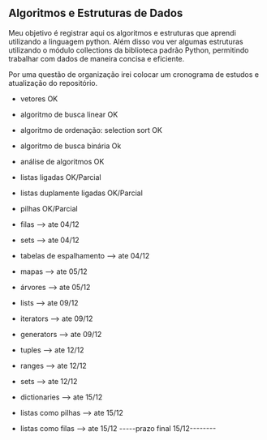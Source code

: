 ## Algoritmos e Estruturas de Dados

Meu objetivo é registrar aqui os algoritmos e estruturas que aprendi utilizando a linguagem python. Além disso vou ver algumas
estruturas utilizando o módulo collections da biblioteca padrão Python, permitindo trabalhar com dados de maneira concisa e eficiente.

Por uma questão de organização irei colocar um cronograma de estudos e atualização do repositório.

- vetores                                  OK
- algoritmo de busca linear                OK
- algoritmo de ordenação: selection sort   OK
- algoritmo de busca binária               Ok

- análise de algoritmos                    OK
- listas ligadas                           OK/Parcial
- listas duplamente ligadas                OK/Parcial
- pilhas                                   OK/Parcial
- filas                                    --> ate 04/12
- sets                                     --> ate 04/12
- tabelas de espalhamento                  --> ate 04/12
- mapas                                    --> ate 05/12
- árvores                                  --> ate 05/12

- lists                                    --> ate 09/12
- iterators                                --> ate 09/12
- generators                               --> ate 09/12
- tuples                                   --> ate 12/12
- ranges                                   --> ate 12/12
- sets                                     --> ate 12/12
- dictionaries                             --> ate 15/12
- listas como pilhas                       --> ate 15/12
- listas como filas                        --> ate 15/12 
-----prazo final 15/12--------
